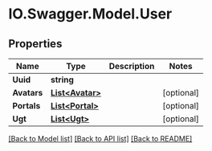 # IO.Swagger.Model.User
## Properties

Name | Type | Description | Notes
------------ | ------------- | ------------- | -------------
**Uuid** | **string** |  | 
**Avatars** | [**List&lt;Avatar&gt;**](Avatar.md) |  | [optional] 
**Portals** | [**List&lt;Portal&gt;**](Portal.md) |  | [optional] 
**Ugt** | [**List&lt;Ugt&gt;**](Ugt.md) |  | [optional] 

[[Back to Model list]](../README.md#documentation-for-models) [[Back to API list]](../README.md#documentation-for-api-endpoints) [[Back to README]](../README.md)

